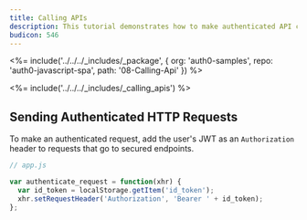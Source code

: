 ```yaml
---
title: Calling APIs
description: This tutorial demonstrates how to make authenticated API calls
budicon: 546
---
```


<%= include('../../../_includes/_package', {
  org: 'auth0-samples',
  repo: 'auth0-javascript-spa',
  path: '08-Calling-Api'
}) %>

<%= include('../../../_includes/_calling_apis') %>

## Sending Authenticated HTTP Requests

To make an authenticated request, add the user's JWT as an `Authorization` header to requests that go to secured endpoints.

```js
// app.js

var authenticate_request = function(xhr) {
  var id_token = localStorage.getItem('id_token');
  xhr.setRequestHeader('Authorization', 'Bearer ' + id_token);
};
```
